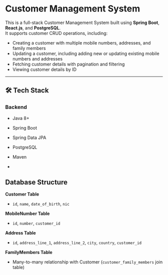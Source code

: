 # Customer Management System

This is a full-stack Customer Management System built using **Spring Boot**, **React.js**, and **PostgreSQL**.  
It supports customer CRUD operations, including:

- Creating a customer with multiple mobile numbers, addresses, and family members
- Updating a customer, including adding new or updating existing mobile numbers and addresses
- Fetching customer details with pagination and filtering
- Viewing customer details by ID

---

## 🛠 Tech Stack

### Backend
- Java 8+
- Spring Boot
- Spring Data JPA
- PostgreSQL
- Maven

- 
## Database Structure

**Customer Table**
- `id`, `name`, `date_of_birth`, `nic`

**MobileNumber Table**
- `id`, `number`, `customer_id`

**Address Table**
- `id`, `address_line_1`, `address_line_2`, `city`, `country`, `customer_id`

**FamilyMembers Table**
- Many-to-many relationship with Customer (`customer_family_members` join table)
